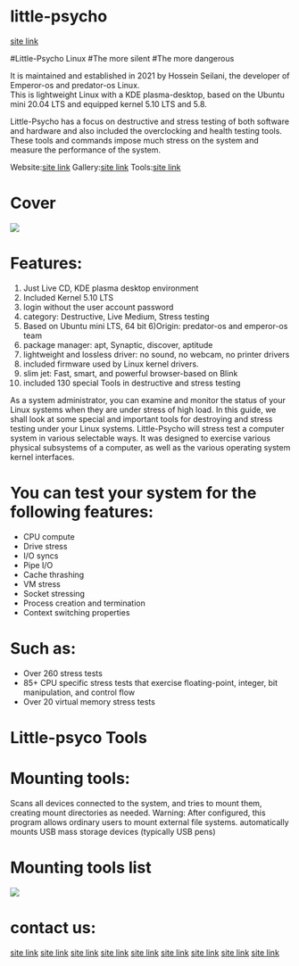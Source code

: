 # little-psycho
[site link](https://predator-os.com/)


#Little-Psycho Linux
#The more silent
#The more dangerous

It is maintained and established in 2021 by Hossein Seilani, the developer of Emperor-os and predator-os Linux.  
This is lightweight Linux with a KDE plasma-desktop, based on the Ubuntu mini 20.04 LTS and equipped kernel 5.10 LTS and 5.8.

Little-Psycho has a focus on destructive and stress testing of both software and hardware and also included the overclocking and health testing tools.  These tools and commands impose much stress on the system and measure the performance of the system.

Website:[site link]( https://predator-os.com)
Gallery:[site link](  https://predator-os.com/psycho/portfolio_dark.html)
Tools:[site link]( https://predator-os.com/psycho/Little-Psycho-Tools.html)

# Cover
 <img src="https://github.com/hosseinseilani/emperor-os/blob/master/screenshots/xfce%20desktop.PNG">
 
# Features:
1) Just Live CD, KDE plasma desktop environment
2) Included Kernel 5.10 LTS
3) login without the user account password
4)  category: Destructive, Live Medium, Stress testing
5) Based on Ubuntu mini LTS, 64 bit 
6)Origin: predator-os and emperor-os team
7) package manager: apt, Synaptic, discover, aptitude
8) lightweight and lossless driver: no sound, no webcam, no printer drivers
9) included firmware used by Linux kernel drivers.
10) slim jet: Fast, smart, and powerful browser-based on Blink
11) included 130 special Tools in destructive and stress testing


As a system administrator, you can examine and monitor the status of your Linux systems when they are under stress of high load. In this guide, we shall look at some special and important tools for destroying and stress testing under your Linux systems.
Little-Psycho will stress test a computer system in various selectable ways. It was designed to exercise various physical subsystems of a computer, as well as the various operating system kernel interfaces.
# You can test your system for the following features:
* CPU compute
* Drive stress
* I/O syncs
* Pipe I/O
* Cache thrashing
* VM stress
* Socket stressing
* Process creation and termination
* Context switching properties
# Such as:
* Over 260 stress tests
* 85+ CPU specific stress tests that exercise floating-point, integer, bit manipulation, and control flow
* Over 20 virtual memory stress tests
 
 # Little-psyco Tools

 # Mounting tools:
Scans all devices connected to the system, and tries to mount them, creating mount directories as needed.
Warning: After configured, this program allows ordinary users to mount external file systems. automatically mounts USB mass storage devices (typically USB pens)

 # Mounting tools list
 <img src="https://github.com/hosseinseilani/emperor-os/blob/master/screenshots/xfce%20desktop.PNG">
 
# contact us:
[site link](www.predator-os.com)
[site link](Info.predator.os@gmail.com)
[site link](http://t.me/UNIDENTIFIED_TM)
[site link](http://t.me/predator_os)
[site link](https://twitter.com/hosseinseilany?lang=en)
[site link](predator-os@protonmail.com)
[site link](https://github.com/hosseinseilani)
[site link](https://www.instagram.com/predator.os/)
[site link](https://www.youtube.com/watch?v=QdvSMBzoNx8)


